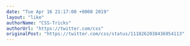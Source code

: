 ```yaml
---
date: "Tue Apr 16 21:17:00 +0000 2019"
layout: "like"
authorName: "CSS-Tricks"
authorUrl: "https://twitter.com/css"
originalPost: "https://twitter.com/css/status/1118262038436954113"
---
```

